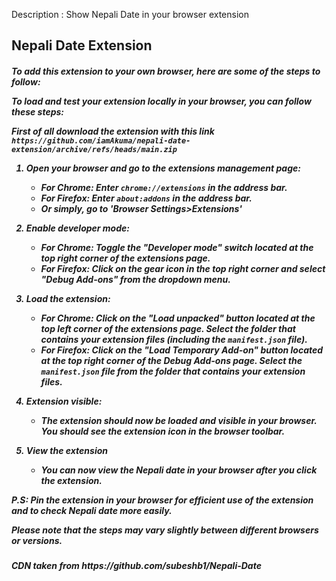 Description : Show Nepali Date in your browser extension
<h2>Nepali Date Extension</h2>


<h5>
  To add this extension to your own browser, here are some of the steps to follow:
  
To load and test your extension locally in your browser, you can follow these steps:

  First of all download the extension with this link `https://github.com/iamAkuma/nepali-date-extension/archive/refs/heads/main.zip`

1. Open your browser and go to the extensions management page:
   - For Chrome: Enter `chrome://extensions` in the address bar.
   - For Firefox: Enter `about:addons` in the address bar.
   - Or simply, go to 'Browser Settings>Extensions'

2. Enable developer mode:
   - For Chrome: Toggle the "Developer mode" switch located at the top right corner of the extensions page.
   - For Firefox: Click on the gear icon in the top right corner and select "Debug Add-ons" from the dropdown menu.

3. Load the extension:
   - For Chrome: Click on the "Load unpacked" button located at the top left corner of the extensions page. Select the folder that contains your extension files (including the `manifest.json` file).
   - For Firefox: Click on the "Load Temporary Add-on" button located at the top right corner of the Debug Add-ons page. Select the `manifest.json` file from the folder that contains your extension files.

4. Extension visible:
   - The extension should now be loaded and visible in your browser. You should see the extension icon in the browser toolbar.

6. View the extension
   - You can now view the Nepali date in your browser after you click the extension.

P.S: Pin the extension in your browser for efficient use of the extension and to check Nepali date more easily. 

Please note that the steps may vary slightly between different browsers or versions.
</h5>

<h5> CDN taken from https://github.com/subeshb1/Nepali-Date </h5>
